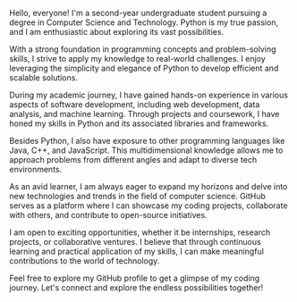 Hello, everyone! I'm a second-year undergraduate student pursuing a degree in Computer Science and Technology. Python is my true passion, and I am enthusiastic about exploring its vast possibilities.

With a strong foundation in programming concepts and problem-solving skills, I strive to apply my knowledge to real-world challenges. I enjoy leveraging the simplicity and elegance of Python to develop efficient and scalable solutions.

During my academic journey, I have gained hands-on experience in various aspects of software development, including web development, data analysis, and machine learning. Through projects and coursework, I have honed my skills in Python and its associated libraries and frameworks.

Besides Python, I also have exposure to other programming languages like Java, C++, and JavaScript. This multidimensional knowledge allows me to approach problems from different angles and adapt to diverse tech environments.

As an avid learner, I am always eager to expand my horizons and delve into new technologies and trends in the field of computer science. GitHub serves as a platform where I can showcase my coding projects, collaborate with others, and contribute to open-source initiatives.

I am open to exciting opportunities, whether it be internships, research projects, or collaborative ventures. I believe that through continuous learning and practical application of my skills, I can make meaningful contributions to the world of technology.

Feel free to explore my GitHub profile to get a glimpse of my coding journey. Let's connect and explore the endless possibilities together!

